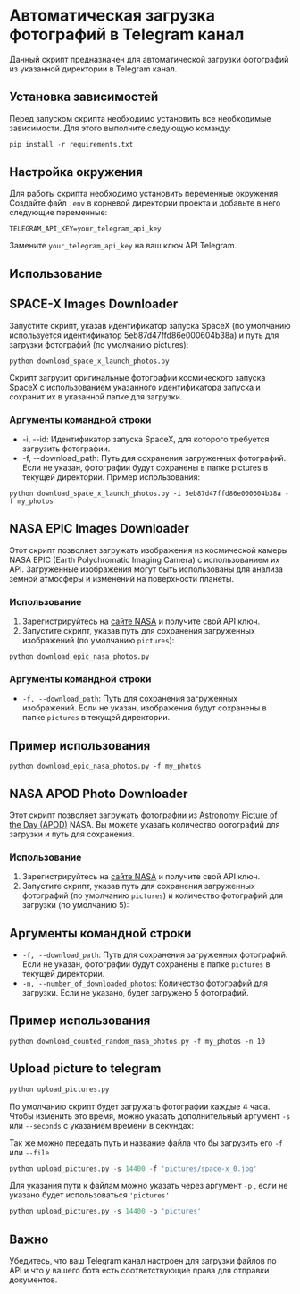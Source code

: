 # Автоматическая загрузка фотографий в Telegram канал

Данный скрипт предназначен для автоматической загрузки фотографий из указанной директории в Telegram канал.

## Установка зависимостей

Перед запуском скрипта необходимо установить все необходимые зависимости. Для этого выполните следующую команду:

```python
pip install -r requirements.txt
```

## Настройка окружения

Для работы скрипта необходимо установить переменные окружения. Создайте файл `.env` в корневой директории проекта и добавьте в него следующие переменные:

`TELEGRAM_API_KEY=your_telegram_api_key`

Замените `your_telegram_api_key` на ваш ключ API Telegram.

## Использование

## SPACE-X Images Downloader

Запустите скрипт, указав идентификатор запуска SpaceX (по умолчанию используется идентификатор 5eb87d47ffd86e000604b38a) и путь для загрузки фотографий (по умолчанию pictures):

```
python download_space_x_launch_photos.py
```

Скрипт загрузит оригинальные фотографии космического запуска SpaceX с использованием указанного идентификатора запуска и сохранит их в указанной папке для загрузки.

### Аргументы командной строки

- -i, --id: Идентификатор запуска SpaceX, для которого требуется загрузить фотографии.
- -f, --download_path: Путь для сохранения загруженных фотографий. Если не указан, фотографии будут сохранены в папке pictures в текущей директории.
Пример использования:

```
python download_space_x_launch_photos.py -i 5eb87d47ffd86e000604b38a -f my_photos
```

## NASA EPIC Images Downloader

Этот скрипт позволяет загружать изображения из космической камеры NASA EPIC (Earth Polychromatic Imaging Camera) с использованием их API. Загруженные изображения могут быть использованы для анализа земной атмосферы и изменений на поверхности планеты.

### Использование

1. Зарегистрируйтесь на [сайте NASA](https://api.nasa.gov/) и получите свой API ключ.
2. Запустите скрипт, указав путь для сохранения загруженных изображений (по умолчанию `pictures`):

```
python download_epic_nasa_photos.py
```

### Аргументы командной строки

- `-f, --download_path`: Путь для сохранения загруженных изображений. Если не указан, изображения будут сохранены в папке `pictures` в текущей директории.

## Пример использования

```
python download_epic_nasa_photos.py -f my_photos
```

## NASA APOD Photo Downloader

Этот скрипт позволяет загружать фотографии из [Astronomy Picture of the Day (APOD)](https://apod.nasa.gov/apod/astropix.html) NASA. Вы можете указать количество фотографий для загрузки и путь для сохранения.

### Использование

1. Зарегистрируйтесь на [сайте NASA](https://api.nasa.gov/) и получите свой API ключ.
2. Запустите скрипт, указав путь для сохранения загруженных фотографий (по умолчанию `pictures`) и количество фотографий для загрузки (по умолчанию 5):

## Аргументы командной строки

- `-f, --download_path`: Путь для сохранения загруженных фотографий. Если не указан, фотографии будут сохранены в папке `pictures` в текущей директории.
- `-n, --number_of_downloaded_photos`: Количество фотографий для загрузки. Если не указано, будет загружено 5 фотографий.

## Пример использования

```
python download_counted_random_nasa_photos.py -f my_photos -n 10
```

## Upload picture to telegram

```python
python upload_pictures.py
```

По умолчанию скрипт будет загружать фотографии каждые 4 часа. Чтобы изменить это время, можно указать дополнительный аргумент `-s` или `--seconds` с указанием времени в секундах:

Так же можно передать путь и название файла что бы загрузить его `-f` или `--file`

```python
python upload_pictures.py -s 14400 -f 'pictures/space-x_0.jpg'
```

Для указания пути к файлам можно указать через аргумент `-p` , если не указано будет использоваться `'pictures'`

```python
python upload_pictures.py -s 14400 -p 'pictures'
```

## Важно

Убедитесь, что ваш Telegram канал настроен для загрузки файлов по API и что у вашего бота есть соответствующие права для отправки документов.
